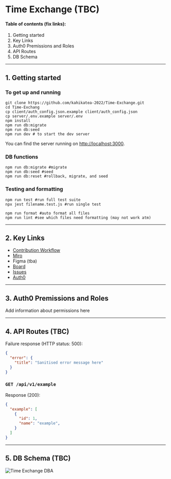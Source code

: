 # Time Exchange (TBC)

#### Table of contents (fix links):
1. Getting started
2. Key Links
3. Auth0 Premissions and Roles
4. API Routes
5. DB Schema

---

## 1. Getting started

### To get up and running

```shell
git clone https://github.com/kahikatea-2022/Time-Exchange.git
cd Time-Exchang
cp client/auth_config.json.example client/auth_config.json
cp server/.env.example server/.env
npm install 
npm run db:migrate
npm run db:seed
npm run dev # to start the dev server
```

You can find the server running on [http://localhost:3000](http://localhost:3000).

### DB functions

```shell
npm run db:migrate #migrate
npm run db:seed #seed
npm run db:reset #rollback, migrate, and seed
```

### Testing and formatting
```shell
npm run test #run full test suite
npx jest filename.test.js #run single test

npm run format #auto format all files
npm run lint #see which files need formatting (may not work atm)
```

---

## 2. Key Links

- [Contribution Workflow](https://github.com/kahikatea-2022/Time-Exchange/blob/2-readme-update/CONTRIBUTE.md)
- [Miro](https://miro.com/app/board/uXjVO3kWk38=/)
- Figma (tba)
- [Board](https://github.com/kahikatea-2022/Time-Exchange/projects/1)
- [Issues](https://github.com/kahikatea-2022/Time-Exchange/issues)
- [Auth0](https://manage.auth0.com/dashboard/au/kahikatea-2022-jessew/applications/c8ZqOgWFTqZZRQ9KgFK75a4lCI06SdYV/settings)

---

## 3. Auth0 Premissions and Roles

Add information about permissions here

---

## 4. API Routes (TBC)

Failure response (HTTP status: 500):

```json
{
  "error": {
    "title": "Sanitised error message here"
  }
}
```

### `GET /api/v1/example`

Response (200):

```json
{
  "example": [
    {
      "id": 1,
      "name": "example",
    }
  ]
}
```

---

## 5. DB Schema (TBC)

![Time Exchange DBA](https://user-images.githubusercontent.com/49049363/166867526-d1a7fbfa-5af1-478d-8226-7735d370f9c5.png)
